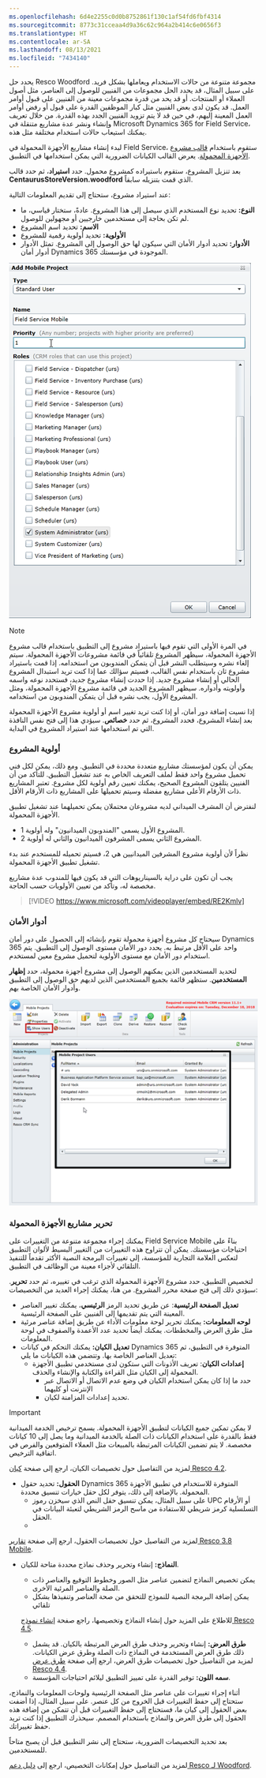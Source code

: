 ```yaml
---
ms.openlocfilehash: 6d4e2255c0d0b8752861f130c1af54fd6fbf4314
ms.sourcegitcommit: 8773c31cceaa4d9a36c62c964a2b414c6e0656f3
ms.translationtype: HT
ms.contentlocale: ar-SA
ms.lasthandoff: 08/13/2021
ms.locfileid: "7434140"
---
```

يحدد حل Resco Woodford مجموعة متنوعة من حالات الاستخدام ويعاملها بشكل فريد. على سبيل المثال، قد يحدد الحل مجموعات من الفنيين للوصول إلى العناصر، مثل أصول العملاء أو المنتجات. أو قد يحد من قدرة مجموعات معينة من الفنيين على قبول أوامر العمل. قد يكون لدى بعض الفنيين مثل كبار الموظفين القدرة على قبول أو رفض أوامر العمل المعينة إليهم، في حين قد لا يتم تزويد الفنيين الجدد بهذه القدرة. من خلال تعريف وإنشاء ونشر عدة مشاريع متنقلة في Microsoft Dynamics 365 for Field Service، يمكنك استيعاب حالات استخدام مختلفة مثل هذه.

لبدء إنشاء مشاريع الأجهزة المحمولة في Field Service، ستقوم باستخدام [قالب مشروع الأجهزة المحمولة](/dynamics365/customer-engagement/field-service/install-the-mobile-app). يعرض القالب الكيانات الضرورية التي يمكن استخدامها في التطبيق. 

بعد تنزيل المشروع، ستقوم باستيراده كمشروع محمول. حدد **استيراد**، ثم حدد قالب **CentaurusStoreVersion.woodford** الذي قمت بتنزيله سابقاً.

عند استيراد مشروع، ستحتاج إلى تقديم المعلومات التالية:

- **النوع:** تحديد نوع المستخدم الذي سيصل إلى هذا المشروع. عادةً، ستختار قياسي، ما لم تكن بحاجة إلى مستخدمين خارجيين أو مجهولين للوصول.
- **الاسم:** تحديد اسم المشروع
- **الأولوية:** تحديد أولوية رقمية للمشروع
- **الأدوار:** تحديد أدوار الأمان التي سيكون لها حق الوصول إلى المشروع. تمثل الأدوار أدوار أمان Dynamics 365 الموجودة في مؤسستك.

![لقطة شاشة لنافذة "إضافة مشروع الأجهزة المحمولة" مع تفاصيل النوع والاسم والأولوية والأدوار.](../media/MO-Unit4-1.png)

> [!NOTE] 
> في المرة الأولى التي تقوم فيها باستيراد مشروع إلى التطبيق باستخدام قالب مشروع الأجهزة المحمولة، سيظهر المشروع تلقائياً في قائمة مشروعات الأجهزة المحمولة. سيتم إلغاء نشره وسيتطلب النشر قبل أن يتمكن المندوبون من استخدامه. إذا قمت باستيراد مشروع ثان باستخدام نفس القالب، فسيتم سؤالك عما إذا كنت تريد استبدال المشروع الحالي أو إنشاء مشروع جديد. إذا حددت إنشاء مشروع جديد، فستحدد نوعه واسمه وأولويته وأدواره. سيظهر المشروع الجديد في قائمة مشروع الأجهزة المحمولة، ومثل المشروع الأول، يجب نشره قبل أن يتمكن المندوبون من استخدامه.

إذا نسيت إضافة دور أمان، أو إذا كنت تريد تغيير اسم أو أولوية مشروع الأجهزة المحمولة بعد إنشاء المشروع، فحدد المشروع، ثم حدد **خصائص**. سيؤدي هذا إلى فتح نفس النافذة التي تم استخدامها عند استيراد المشروع في البداية.

### <a name="project-priority"></a>أولوية المشروع

يمكن أن يكون لمؤسستك مشاريع متعددة محددة في التطبيق. ومع ذلك، يمكن لكل فني تحميل مشروع واحد فقط لملف التعريف الخاص به عند تشغيل التطبيق. للتأكد من أن الفنيين يتلقون المشروع الصحيح، يمكنك تعيين رقم أولوية لكل مشروع. تعتبر المشاريع ذات الأرقام الأعلى مشاريع مفضلة وسيتم تحميلها على المشاريع ذات الأرقام الأقل.

لنفترض أن المشرف الميداني لديه مشروعان محتملان يمكن تحميلهما عند تشغيل تطبيق الأجهزة المحمولة.

- المشروع الأول يسمى "المندوبون الميدانيون" وله أولوية 1.
- المشروع الثاني يسمى المشرفون الميدانيون والثاني له أولوية 2.

نظراً لأن أولوية مشروع المشرفين الميدانيين هي 2، فسيتم تحميله للمستخدم عند بدء تشغيل تطبيق الأجهزة المحمولة.

يجب أن تكون على دراية بالسيناريوهات التي قد يكون فيها للمندوب عدة مشاريع مخصصة له، وتأكد من تعيين الأولويات حسب الحاجة.

> [!VIDEO https://www.microsoft.com/videoplayer/embed/RE2Kmlv]

### <a name="security-roles"></a>‏‏أدوار الأمان

سيحتاج كل مشروع أجهزة محمولة تقوم بإنشائه إلى الحصول على دور أمان Dynamics 365 واحد على الأقل مرتبط به. يحدد دور الأمان مستوى الوصول إلى التطبيق. يتم استخدام دور الأمان مع مستوى الأولوية لتحميل مشروع معين لمستخدم.

لتحديد المستخدمين الذين يمكنهم الوصول إلى مشروع أجهزة محمولة، حدد **إظهار المستخدمين**. ستظهر قائمة بجميع المستخدمين الذين لديهم حق الوصول إلى التطبيق وأدوار الأمان الخاصة بهم.

![لقطة شاشة لنافذة مشروع الأجهزة المحمولة مع زر إظهار المستخدمين.](../media/MO-Unit4-2.png)

### <a name="editing-mobile-projects"></a>تحرير مشاريع الأجهزة المحمولة

يمكنك إجراء مجموعة متنوعة من التغييرات على Field Service Mobile بناءً على احتياجات مؤسستك. يمكن أن تتراوح هذه التغييرات من التغيير البسيط لألوان التطبيق لتعكس العلامة التجارية للمؤسسة، إلى تغييرات البرمجة النصية الأكثر تقدماً للتنفيذ التلقائي لأجزاء معينة من الوظائف في التطبيق.

لتخصيص التطبيق، حدد مشروع الأجهزة المحمولة الذي ترغب في تغييره، ثم حدد **تحرير**. سيؤدي ذلك إلى فتح صفحة محرر المشروع. من هنا، يمكنك إجراء العديد من التخصيصات:

- **تعديل الصفحة الرئيسية**: عن طريق تحديد الرمز **الرئيسي**، يمكنك تغيير العناصر المعينة التي يتم تقديمها إلى الفنيين على الصفحة الرئيسية.
- **لوحه المعلومات:** يمكنك تحرير لوحة معلومات الأداء عن طريق إضافة عناصر مرئية مثل طرق العرض والمخططات. يمكنك أيضاً تحديد عدد الأعمدة والصفوف في لوحة المعلومات.
- **تعديل الكيان:** يمكنك التحكم في كيانات Dynamics 365 المتوفرة في التطبيق، ثم تعديل العناصر الخاصة بها. وتتضمن هذه الكيانات ما يلي:
  - **إعدادات الكيان**: تعريف الأذونات التي ستكون لدى مستخدمي تطبيق الأجهزة المحمولة إلى الكيان مثل القراءة والكتابة والإنشاء والحذف.
    - حدد ما إذا كان يمكن استخدام الكيان في وضع عدم الاتصال أو الاتصال عبر الإنترنت أو كليهما
    - تحديد إعدادات المزامنة لكيان.
            
> [!IMPORTANT]
> لا يمكن تمكين جميع الكيانات لتطبيق الأجهزة المحمولة. يسمح ترخيص الخدمة الميدانية فقط بالقدرة على استخدام الكيانات ذات الصلة بالخدمة الميدانية وما يصل إلى 10 كيانات مخصصة. لا يتم تضمين الكيانات المرتبطة بالمبيعات مثل العملاء المتوقعين والفرص في اتفاقية الترخيص.

لمزيد من التفاصيل حول تخصيصات الكيان، ارجع إلى صفحة [كيان Resco 4.2](https://www.resco.net/woodford-user-guide/#_Toc426143547).

- **الحقول:** تحديد حقول Dynamics 365 المتوفرة للاستخدام في تطبيق الأجهزة المحمولة. بالإضافة إلى ذلك، يتوفر لكل حقل خيارات تنسيق محددة.
    - على سبيل المثال، يمكن تنسيق حقل النص الذي سيخزن رموز UPC أو الأرقام التسلسلية كرمز شريطي للاستفادة من ماسح الرمز الشريطي لتعبئة البيانات في الحقل.
    - 
لمزيد من التفاصيل حول تخصيصات الحقول، ارجع إلى صفحة [تقارير Resco 3.8 Mobile](https://www.resco.net/woodford-user-guide/#_Toc483815895).
- **النماذج:** إنشاء وتحرير وحذف نماذج محددة متاحة للكيان.
    - يمكن تخصيص النماذج لتضمين عناصر مثل الصور وخطوط التوقيع والعناصر ذات الصلة والعناصر المرئية الأخرى.
    - يمكن إضافة البرمجة النصية للنموذج للتحقق من صحة العناصر وتنفيذها بشكل تلقائي

   للاطلاع على المزيد حول إنشاء النماذج وتخصيصها، راجع صفحة [إنشاء نموذج Resco 4.5](https://www.resco.net/woodford-user-guide/#__RefHeading__5837_1627906509).
    - **طرق العرض:** إنشاء وتحرير وحذف طرق العرض المرتبطة بالكيان. قد يشمل ذلك طرق العرض المستخدمة في النماذج ذات الصلة وطرق عرض الكيانات.
   لمزيد من التفاصيل حول تخصيصات طرق العرض، ارجع إلى صفحة [طرق عرض Resco 4.4](https://www.resco.net/woodford-user-guide/#__RefHeading__5821_1627906509).
    - **سمه اللون:** توفير القدرة على تمييز التطبيق ليلائم احتياجات المؤسسة.

أثناء إجراء تغييرات على عناصر مثل الصفحة الرئيسية ولوحات المعلومات والنماذج، ستحتاج إلى حفظ التغييرات قبل الخروج من كل عنصر. على سبيل المثال، إذا أضفت بعض الحقول إلى كيان ما، فستحتاج إلى حفظ التغييرات قبل أن تتمكن من إضافة هذه الحقول إلى طرق العرض والنماذج باستخدام المصمم. سيحذرك التطبيق إذا كنت تريد حفظ تغييراتك.

بعد تحديد التخصيصات الضرورية، ستحتاج إلى نشر التطبيق قبل أن يصبح متاحاً للمستخدمين.

لمزيد من التفاصيل حول إمكانات التخصيص، ارجع إلى [دليل دعم Resco لـ Woodford](https://www.resco.net/support/guides/woodford/).